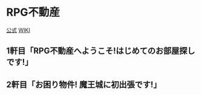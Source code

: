 # RPG不動産

[公式](https://rpg-rs.jp/) 
[WIKI](https://ja.wikipedia.org/wiki/RPG%E4%B8%8D%E5%8B%95%E7%94%A3) 

## 1軒目「RPG不動産へようこそ!はじめてのお部屋探しです!」

## 2軒目「お困り物件! 魔王城に初出張です!」
